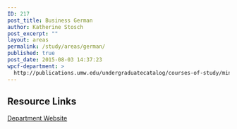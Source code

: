 ```yaml
---
ID: 217
post_title: Business German
author: Katherine Stosch
post_excerpt: ""
layout: areas
permalink: /study/areas/german/
published: true
post_date: 2015-08-03 14:37:23
wpcf-department: >
  http://publications.umw.edu/undergraduatecatalog/courses-of-study/minors/business-german/
---
```


<!-- Types Custom Fields: -->

<!-- resource-links -->
## Resource Links

<!-- department -->
[Department Website](http://publications.umw.edu/undergraduatecatalog/courses-of-study/minors/business-german/)

<!-- End department -->

<!-- End resource-links -->

<!-- End Types Custom Fields -->